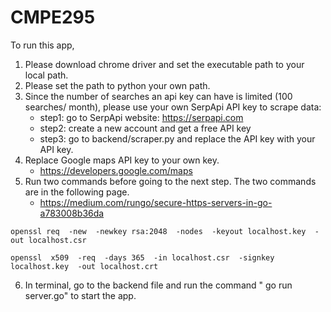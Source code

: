 # CMPE295

To run this app, 
1. Please download chrome driver and set the executable path to your local path.
2. Please set the path to python your own path.
3. Since the number of searches an api key can have is limited (100 searches/ month), please use your own SerpApi API key to scrape data:
    - step1: go to SerpApi website: https://serpapi.com
    - step2: create a new account and get a free API key
    - step3: go to backend/scraper.py and replace the API key with your API key.
4. Replace Google maps API key to your own key. 
    - https://developers.google.com/maps 
5. Run two commands before going to the next step. The two commands are in the following page.
    - https://medium.com/rungo/secure-https-servers-in-go-a783008b36da
   
  ``` 
  openssl req  -new  -newkey rsa:2048  -nodes  -keyout localhost.key  -out localhost.csr
  ```
  ```
  openssl  x509  -req  -days 365  -in localhost.csr  -signkey localhost.key  -out localhost.crt
  ```
6. In terminal, go to the backend file and run the command " go run server.go" to start the app.
